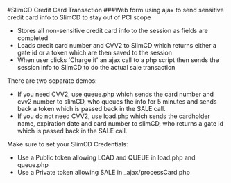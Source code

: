 #SlimCD Credit Card Transaction
###Web form using ajax to send sensitive credit card info to SlimCD to stay out of PCI scope
* Stores all non-sensitive credit card info to the session as fields are completed
* Loads credit card number and CVV2 to SlimCD which returns either a gate id or a token which are then saved to the session
* When user clicks 'Charge it' an ajax call to a php script then sends the session info to SlimCD to do the actual sale transaction

There are two separate demos:
* If you need CVV2, use queue.php which sends the card number and cvv2 number to slimCD, who queues the info for 5 minutes and sends back a token which is passed back in the SALE call.
* If you do not need CVV2, use load.php which sends the cardholder name, expiration date and card number to slimCD, who returns a gate id which is passed back in the SALE call.

Make sure to set your SlimCD Credentials:
* Use a Public token allowing LOAD and QUEUE in load.php and queue.php
* Use a Private token allowing SALE in _ajax/processCard.php